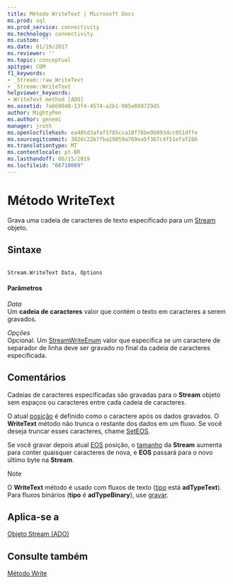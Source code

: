 ```yaml
---
title: Método WriteText | Microsoft Docs
ms.prod: sql
ms.prod_service: connectivity
ms.technology: connectivity
ms.custom: ''
ms.date: 01/19/2017
ms.reviewer: ''
ms.topic: conceptual
apitype: COM
f1_keywords:
- _Stream::raw_WriteText
- _Stream::WriteText
helpviewer_keywords:
- WriteText method [ADO]
ms.assetid: 7a669048-13f4-4574-a2b1-985e089729d5
author: MightyPen
ms.author: genemi
manager: jroth
ms.openlocfilehash: ea485d3afaf5785cca18f76be9b093dcc051dffe
ms.sourcegitcommit: 3026c22b7fba19059a769ea5f367c4f51efaf286
ms.translationtype: MT
ms.contentlocale: pt-BR
ms.lasthandoff: 06/15/2019
ms.locfileid: "66710009"
---
```

# <a name="writetext-method"></a>Método WriteText
Grava uma cadeia de caracteres de texto especificado para um [Stream](../../../ado/reference/ado-api/stream-object-ado.md) objeto.  
  
## <a name="syntax"></a>Sintaxe  
  
```  
  
Stream.WriteText Data, Options  
```  
  
#### <a name="parameters"></a>Parâmetros  
 *Data*  
 Um **cadeia de caracteres** valor que contém o texto em caracteres a serem gravados.  
  
 *Opções*  
 Opcional. Um [StreamWriteEnum](../../../ado/reference/ado-api/streamwriteenum.md) valor que especifica se um caractere de separador de linha deve ser gravado no final da cadeia de caracteres especificada.  
  
## <a name="remarks"></a>Comentários  
 Cadeias de caracteres especificadas são gravadas para o **Stream** objeto sem espaços ou caracteres entre cada cadeia de caracteres.  
  
 O atual [posição](../../../ado/reference/ado-api/position-property-ado.md) é definido como o caractere após os dados gravados. O **WriteText** método não trunca o restante dos dados em um fluxo. Se você deseja truncar esses caracteres, chame [SetEOS](../../../ado/reference/ado-api/seteos-method.md).  
  
 Se você gravar depois atual [EOS](../../../ado/reference/ado-api/eos-property.md) posição, o [tamanho](../../../ado/reference/ado-api/size-property-ado-stream.md) da **Stream** aumenta para conter quaisquer caracteres de nova, e **EOS** passará para o novo último byte na **Stream**.  
  
> [!NOTE]
>  O **WriteText** método é usado com fluxos de texto ([tipo](../../../ado/reference/ado-api/type-property-ado-stream.md) está **adTypeText**). Para fluxos binários (**tipo** é **adTypeBinary**), use [gravar](../../../ado/reference/ado-api/write-method.md).  
  
## <a name="applies-to"></a>Aplica-se a  
 [Objeto Stream (ADO)](../../../ado/reference/ado-api/stream-object-ado.md)  
  
## <a name="see-also"></a>Consulte também  
 [Método Write](../../../ado/reference/ado-api/write-method.md)
